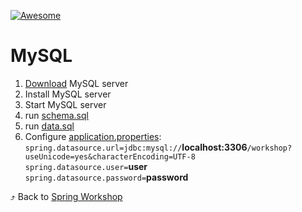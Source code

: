 [![Awesome][icon-awesome]][awesome]
&nbsp;&nbsp;&nbsp;&nbsp;&nbsp;&nbsp;

# MySQL  
1. [Download](https://dev.mysql.com/downloads/mysql/) MySQL server  
1. Install MySQL server  
1. Start MySQL server  
1. run [schema.sql](src/main/resources/mysql/schema.sql)  
1. run [data.sql](src/main/resources/mysql/data.sql)  
1. Configure [application.properties](src/main/resources/application.properties):  
```spring.datasource.url=jdbc:mysql://```**localhost:3306**```/workshop?useUnicode=yes&characterEncoding=UTF-8```  
```spring.datasource.user=```**user**  
```spring.datasource.password=```**password**  

⤴️ Back to [Spring Workshop](../..)  

[icon-awesome]: https://cdn.rawgit.com/sindresorhus/awesome/d7305f38d29fed78fa85652e3a63e154dd8e8829/media/badge.svg
[awesome]: https://github.com/sindresorhus/awesome
